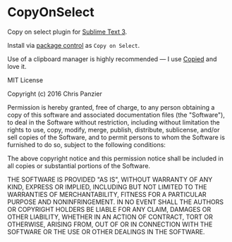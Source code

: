 # CopyOnSelect

Copy on select plugin for [Sublime Text 3][].

Install via [package control][] as `Copy on Select`.

Use of a clipboard manager is highly recommended — I use [Copied][] and love it.


MIT License

Copyright (c) 2016 Chris Panzier

Permission is hereby granted, free of charge, to any person obtaining a copy
of this software and associated documentation files (the "Software"), to deal
in the Software without restriction, including without limitation the rights
to use, copy, modify, merge, publish, distribute, sublicense, and/or sell
copies of the Software, and to permit persons to whom the Software is
furnished to do so, subject to the following conditions:

The above copyright notice and this permission notice shall be included in all
copies or substantial portions of the Software.

THE SOFTWARE IS PROVIDED "AS IS", WITHOUT WARRANTY OF ANY KIND, EXPRESS OR
IMPLIED, INCLUDING BUT NOT LIMITED TO THE WARRANTIES OF MERCHANTABILITY,
FITNESS FOR A PARTICULAR PURPOSE AND NONINFRINGEMENT. IN NO EVENT SHALL THE
AUTHORS OR COPYRIGHT HOLDERS BE LIABLE FOR ANY CLAIM, DAMAGES OR OTHER
LIABILITY, WHETHER IN AN ACTION OF CONTRACT, TORT OR OTHERWISE, ARISING FROM,
OUT OF OR IN CONNECTION WITH THE SOFTWARE OR THE USE OR OTHER DEALINGS IN THE
SOFTWARE.


[Copied]: http://copiedapp.com/
[package control]: https://packagecontrol.io/
[Sublime Text 3]: https://www.sublimetext.com/
